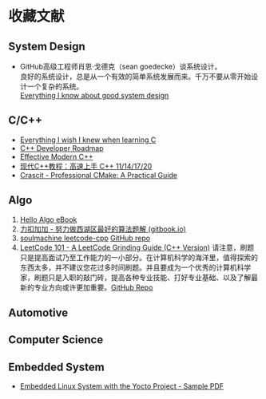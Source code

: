# 收藏文献

## System Design

- GitHub高级工程师肖恩·戈德克（sean goedecke）谈系统设计。<br>
良好的系统设计，总是从一个有效的简单系统发展而来。千万不要从零开始设计一个复杂的系统。<br>
[Everything I know about good system design](https://www.seangoedecke.com/good-system-design/)

## C/C++

- [Everything I wish I knew when learning C](https://tmewett.com/c-tips/)
- [C++ Developer Roadmap](https://roadmap.sh/cpp)
- [Effective Modern C++](https://cntransgroup.github.io/EffectiveModernCppChinese/)
- [现代C++教程：高速上手 C++ 11/14/17/20](https://changkun.de/modern-cpp/zh-cn/00-preface/)
- [Crascit - Professional CMake: A Practical Guide](https://crascit.com/)

## Algo

1. [Hello Algo eBook](https://www.hello-algo.com/chapter_hello_algo/)
2. [力扣加加 - 努力做西湖区最好的算法题解 (gitbook.io)](https://leetcode-solution-leetcode-pp.gitbook.io/leetcode-solution/thinkings/run-length-encode-and-huffman-encode)
3. [soulmachine leetcode-cpp](https://github.com/soulmachine/leetcode/raw/master/C%2B%2B/leetcode-cpp.pdf)
   [GitHub repo](https://github.com/soulmachine/leetcode)
4. [LeetCode 101 - A LeetCode Grinding Guide (C++ Version)](https://github.com/changgyhub/leetcode_101/blob/master/LeetCode%20101%20-%20A%20Grinding%20Guide.pdf)
   请注意，刷题只是提高面试乃至工作能力的一小部分。在计算机科学的海洋里，值得探索的东西太多，并不建议您花过多时间刷题。并且要成为一个优秀的计算机科学家，刷题只是入职的敲门砖，提高各种专业技能、打好专业基础、以及了解最新的专业方向或许更加重要。[GitHub Repo](https://github.com/changgyhub/leetcode_101)

## Automotive


## Computer Science



## Embedded System

- [Embedded Linux System with the Yocto Project - Sample PDF](https://ptgmedia.pearsoncmg.com/images/9780133443240/samplepages/9780133443240.pdf)